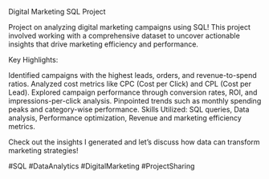 Digital Marketing SQL Project 

 Project on analyzing digital marketing campaigns using SQL! This project involved working with a comprehensive dataset to uncover actionable insights that drive marketing efficiency and performance.

Key Highlights:

Identified campaigns with the highest leads, orders, and revenue-to-spend ratios.
Analyzed cost metrics like CPC (Cost per Click) and CPL (Cost per Lead).
Explored campaign performance through conversion rates, ROI, and impressions-per-click analysis.
Pinpointed trends such as monthly spending peaks and category-wise performance.
Skills Utilized:
SQL queries, Data analysis, Performance optimization, Revenue and marketing efficiency metrics.

Check out the insights I generated and let’s discuss how data can transform marketing strategies!

#SQL #DataAnalytics #DigitalMarketing #ProjectSharing

